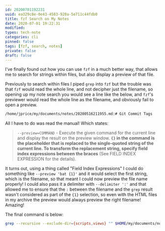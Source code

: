 ```yaml
---
id: 20200701192231
uuid: ea329c8e-0e43-4583-920a-5e711c44fdb0
title: fzf Search on My Notes
date: 2020-07-01 19:22:31
modified: 
types: tech-note
categories: cli
pinned: false
tags: [fzf, search, notes]
private: false
draft: false
---
```


I've finally found out how you can use `fzf` in a much better way, that allows me to search for strings within files, but also display a preview of that file.

Previously to search within files I piped `grep` into `fzf` but the trouble was that `fzf` would read the whole line, and not decipher just the filename, so opening up my note search you would see a line like the below, and `fzf`'s previewer would read the whole line as the filename, and obviously fail to open a preview.

```sh
/home/jprice/my/documents/notes/20200516211955.md:# Git Commit Tags
```

All I have to do was read the manual! Which states:

> `--preview=COMMAND` - Execute the given command for the current line and display the result on the preview window. **`{}` in the command is the placeholder that is replaced to the single-quoted string of the current line. To transform the replacement string, specify field index expressions between the braces** (See FIELD INDEX EXPRESSION for the details).

It turns out, using a thing called "Field Index Expressions" I could do something like `--preview 'bat {1}'` and it would select the first string, which is the filename, so that meant I could now preview the file name properly! I could also pass it a delimiter with `--delimiter ':'` and that allowed me to ensure that the `:` between the filename and the `grep` result wasn't considered as part of the `{1}` selection, so even with the HTML files in my archive the preview would always preview the right filename! Amazing!

The final command is below:

```sh
grep --recursive --exclude-dir={scripts,views} "" $HOME/my/documents/notes/ | sort --reverse | fzf --delimiter ':' --preview "bat --italic-text=always --theme=base16 --style=numbers --color=always {1}"
```
